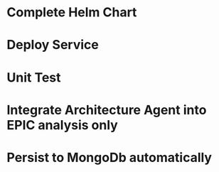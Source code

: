 # Complete Helm Chart
# Deploy Service
# Unit Test
# Integrate Architecture Agent into EPIC analysis only
# Persist to MongoDb automatically
